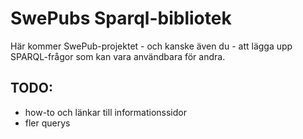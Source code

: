 # SwePubs Sparql-bibliotek
Här kommer SwePub-projektet - och kanske även du - att lägga upp SPARQL-frågor som kan vara användbara för andra.

## TODO:
* how-to och länkar till informationssidor
* fler querys

